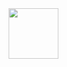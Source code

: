 <div id="header" align="center">
  <img src="[https://media.giphy.com/media/M9gbBd9nbDrOTu1Mqx/giphy.gif](https://media.giphy.com/media/zhYSVCirREeIZtONCI/giphy.gif)https://media.giphy.com/media/zhYSVCirREeIZtONCI/giphy.gif" width="100"/>
</div>
